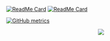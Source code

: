 [![ReadMe Card](https://github-readme-stats.vercel.app/api/pin/?username=StefanoLambiase&repo=biblionet&title_color=FFF&text_color=FFF&icon_color=FFF&bg_color=35,FF4C1D,9B0063)](https://github.com/StefanoLambiase/biblionet)
[![ReadMe Card](https://github-readme-stats.vercel.app/api/pin/?username=Tekhorror&repo=iSport-an-ESport-Tournament-Manager&title_color=FFF&text_color=FFF&icon_color=FFF&bg_color=35,FF4C1D,9B0063)](https://github.com/Tekhorror/iSport-an-ESport-Tournament-Manager)

[![GitHub metrics](https://metrics.lecoq.io/Tekhorror?template=terminal&languages=1)](https://github.com/lowlighter/metrics)
<p align="center">
  <img src = "https://komarev.com/ghpvc/?username=Tekhorror&color=red">
</p>
